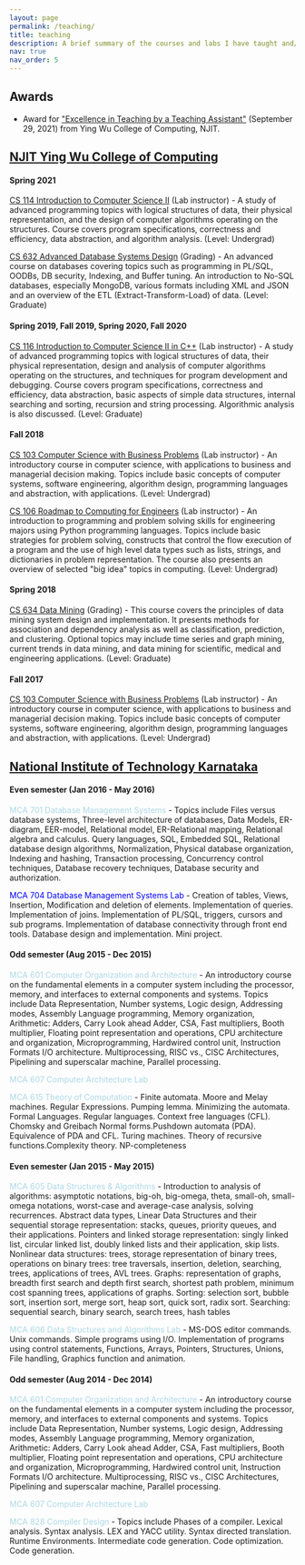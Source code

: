 ```yaml
---
layout: page
permalink: /teaching/
title: teaching
description: A brief summary of the courses and labs I have taught and/or graded as a Teaching Assistant (Fall 2017 to Spring 2021) at NJIT and as an Assistant Lecturer (2014-2016) at NITK. 
nav: true
nav_order: 5
---
```


## Awards

- Award for ["Excellence in Teaching by a Teaching Assistant"](https://drive.google.com/file/d/1D7n-tjCUl91EHg6Gwo4uMF5T1N8--eZ_/view?usp=sharing) (September 29, 2021) from Ying Wu College of Computing, NJIT.


## [NJIT Ying Wu College of Computing](https://computing.njit.edu/)

#### Spring 2021

[CS 114 Introduction to Computer Science II](https://catalog.njit.edu/undergraduate/computing-sciences/computer-science/#coursestext) (Lab instructor) - A study of advanced programming topics with logical structures of data, their physical representation, and the design of computer algorithms operating on the structures. Course covers program specifications, correctness and efficiency, data abstraction, and algorithm analysis. (Level: Undergrad)

[CS 632 Advanced Database Systems Design](https://web.njit.edu/~geller/632/syllabus2020springV12.htm) (Grading) - An advanced course on databases covering topics such as programming in PL/SQL, OODBs, DB security, Indexing, and Buffer tuning. An introduction to No-SQL databases, especially MongoDB, various formats including XML and JSON and an overview of the ETL (Extract-Transform-Load) of data. (Level: Graduate)

#### Spring 2019, Fall 2019, Spring 2020, Fall 2020

[CS 116 Introduction to Computer Science II in C++](https://catalog.njit.edu/undergraduate/computing-sciences/computer-science/#coursestext) (Lab instructor) - A study of advanced programming topics with logical structures of data, their physical representation, design and analysis of computer algorithms operating on the structures, and techniques for program development and debugging. Course covers program specifications, correctness and efficiency, data abstraction, basic aspects of simple data structures, internal searching and sorting, recursion and string processing. Algorithmic analysis is also discussed. (Level: Graduate)

#### Fall 2018

[CS 103 Computer Science with Business Problems](https://catalog.njit.edu/undergraduate/computing-sciences/computer-science/#coursestext) (Lab instructor) - An introductory course in computer science, with applications to business and managerial decision making. Topics include basic concepts of computer systems, software engineering, algorithm design, programming languages and abstraction, with applications. (Level: Undergrad)

[CS 106 Roadmap to Computing for Engineers](https://catalog.njit.edu/undergraduate/computing-sciences/computer-science/#coursestext) (Lab instructor) - An introduction to programming and problem solving skills for engineering majors using Python programming languages. Topics include basic strategies for problem solving, constructs that control the flow execution of a program and the use of high level data types such as lists, strings, and dictionaries in problem representation. The course also presents an overview of selected "big idea" topics in computing. (Level: Undergrad)

#### Spring 2018

[CS 634 Data Mining](https://web.njit.edu/cs734/634syllabus.html) (Grading) - This course covers the principles of data mining system design and implementation. It presents methods for association and dependency analysis as well as classification, prediction, and clustering. Optional topics may include time series and graph mining, current trends in data mining, and data mining for scientific, medical and engineering applications. (Level: Graduate)

#### Fall 2017

[CS 103 Computer Science with Business Problems](https://catalog.njit.edu/undergraduate/computing-sciences/computer-science/#coursestext) (Lab instructor) - An introductory course in computer science, with applications to business and managerial decision making. Topics include basic concepts of computer systems, software engineering, algorithm design, programming languages and abstraction, with applications. (Level: Undergrad)


## [National Institute of Technology Karnataka](https://www.nitk.ac.in/)

#### Even semester (Jan 2016 - May 2016)

<span style="color:lightblue">MCA 701 Database Management Systems</span> - Topics include Files versus database systems, Three-level architecture of databases, Data Models, ER-diagram, EER-model, Relational model, ER-Relational mapping, Relational algebra and calculus. Query languages, SQL, Embedded SQL, Relational database design algorithms, Normalization, Physical database organization, Indexing and hashing, Transaction processing, Concurrency control techniques, Database recovery techniques, Database security and authorization.

<span style="color:blue">MCA 704 Database Management Systems Lab</span> - Creation of tables, Views, Insertion, Modification and deletion of elements. Implementation of queries. Implementation of joins. Implementation of PL/SQL, triggers, cursors and sub programs. Implementation of database connectivity through front end tools. Database design and implementation. Mini project.

#### Odd semester (Aug 2015 - Dec 2015)

<span style="color:lightblue">MCA 601 Computer Organization and Architecture</span> - An introductory course on the fundamental elements in a computer system including the processor, memory, and interfaces to external components and systems. Topics include Data Representation, Number systems, Logic design, Addressing modes, Assembly Language programming, Memory organization, Arithmetic: Adders, Carry Look ahead Adder, CSA, Fast multipliers, Booth multiplier, Floating point representation and operations, CPU architecture and organization, Microprogramming, Hardwired control unit, Instruction Formats I/O architecture. Multiprocessing, RISC vs., CISC Architectures, Pipelining and superscalar machine, Parallel processing.

<span style="color:lightblue">MCA 607 Computer Architecture Lab</span> 

<span style="color:lightblue">MCA 615 Theory of Computation</span> - Finite automata. Moore and Melay machines. Regular Expressions. Pumping lemma. Minimizing the automata.
Formal Languages. Regular languages. Context free languages (CFL). Chomsky and Greibach Normal forms.Pushdown automata (PDA). Equivalence of PDA and CFL. Turing machines. Theory of recursive functions.Complexity theory. NP-completeness

#### Even semester (Jan 2015 - May 2015)

<span style="color:lightblue">MCA 605 Data Structures & Algorithms</span> - Introduction to analysis of algorithms: asymptotic notations, big-oh, big-omega, theta, small-oh, small-omega notations, worst-case and average-case analysis, solving recurrences. Abstract data types, Linear Data Structures and their sequential storage representation: stacks, queues, priority queues, and their applications. Pointers and linked storage representation: singly linked list, circular linked list, doubly linked lists and their application, skip lists. Nonlinear data structures: trees, storage representation of binary trees, operations on binary trees: tree traversals, insertion, deletion, searching, trees, applications of trees, AVL trees. Graphs: representation of graphs, breadth first search and depth first search, shortest path problem, minimum cost spanning trees, applications of graphs. Sorting: selection sort, bubble sort, insertion sort, merge sort, heap sort, quick sort, radix sort. Searching: sequential search, binary search, search trees, hash tables

<span style="color:lightblue">MCA 606 Data Structures and Algorithms Lab</span> - MS-DOS editor commands. Unix commands. Simple programs using I/O. Implementation of programs using control statements, Functions, Arrays, Pointers, Structures, Unions, File handling, Graphics function and animation.

#### Odd semester (Aug 2014 - Dec 2014)

<span style="color:lightblue">MCA 601 Computer Organization and Architecture</span> - An introductory course on the fundamental elements in a computer system including the processor, memory, and interfaces to external components and systems. Topics include Data Representation, Number systems, Logic design, Addressing modes, Assembly Language programming, Memory organization, Arithmetic: Adders, Carry Look ahead Adder, CSA, Fast multipliers, Booth multiplier, Floating point representation and operations, CPU architecture and organization, Microprogramming, Hardwired control unit, Instruction Formats I/O architecture. Multiprocessing, RISC vs., CISC Architectures, Pipelining and superscalar machine, Parallel processing.

<span style="color:lightblue">MCA 607 Computer Architecture Lab</span> 

<span style="color:lightblue">MCA 828 Compiler Design</span> - Topics include Phases of a compiler. Lexical analysis. Syntax analysis. LEX and YACC utility. Syntax directed translation. Runtime Environments. Intermediate code generation. Code optimization. Code generation.


